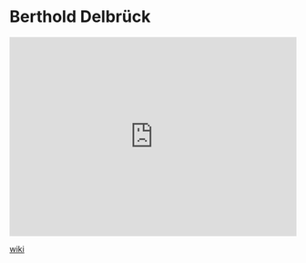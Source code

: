 # Berthold Delbrück
<iframe width="100%" height="350" frameborder="0" allow="accelerometer; autoplay; clipboard-write; encrypted-media; gyroscope; picture-in-picture" allowfullscreen src="https://en.wikipedia.org/wiki/Berthold-Delbr%C3%BCck"></iframe>

[wiki](https://en.wikipedia.org/wiki/Berthold-Delbr%C3%BCck)